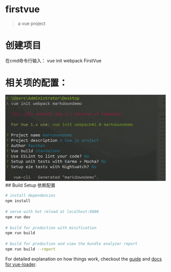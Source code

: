 # firstvue

> a vue project
# 创建项目
在cmd命令行输入：
vue init webpack FirstVue
# 相关项的配置：
<img src="https://github.com/jinhuizxc/FirstVue/blob/master/screenshots/1.png"/>
## Build Setup 依赖配置

``` bash
# install dependencies
npm install

# serve with hot reload at localhost:8080
npm run dev

# build for production with minification
npm run build

# build for production and view the bundle analyzer report
npm run build --report
```

For detailed explanation on how things work, checkout the [guide](http://vuejs-templates.github.io/webpack/) and [docs for vue-loader](http://vuejs.github.io/vue-loader).
